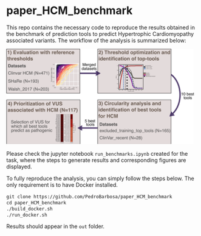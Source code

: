 # paper_HCM_benchmark
This repo contains the necessary code to reproduce the results obtained in the benchmark of prediction tools to predict Hypertrophic Cardiomyopathy associated variants. The workflow of the analysis is summarized below:

<img src="img/workflow.png" height="250"/>

Please check the jupyter notebook `run_benchmarks.ipynb` created for the task, where the steps to generate results and corresponding figures are displayed.

To fully reproduce the analysis, you can simply follow the steps below. The only requirement is to have Docker installed.

``` 
git clone https://github.com/PedroBarbosa/paper_HCM_benchmark
cd paper_HCM_benchmark
./build_docker.sh
./run_docker.sh
```

Results should appear in the `out` folder.
